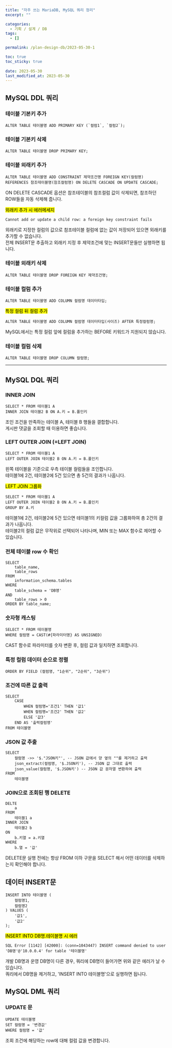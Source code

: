```yaml
---
title: "자주 쓰는 MariaDB, MySQL 쿼리 정리"
excerpt: ""

categories:
  - 기획 / 설계 / DB
tags:
  - []

permalink: /plan-design-db/2023-05-30-1

toc: true
toc_sticky: true
 
date: 2023-05-30
last_modified_at: 2023-05-30
---
```


## MySQL DDL 쿼리

### 테이블 기본키 추가
```
ALTER TABLE 테이블명 ADD PRIMARY KEY (`컬럼1`, `컬럼2`);
```

### 테이블 기본키 삭제
```
ALTER TABLE 테이블명 DROP PRIMARY KEY;
```

### 테이블 외래키 추가
```
ALTER TABLE 테이블명 ADD CONSTRAINT 제약조건명 FOREIGN KEY(컬럼명) REFERENCES 참조테이블명(참조컬럼명) ON DELETE CASCADE ON UPDATE CASCADE;
```
ON DELETE CASCADE 옵션은 참조테이블의 참조컬럼 값이 삭제되면, 참조하던 ROW들을 자동 삭제해 줍니다.

<mark>외래키 추가 시 에러메세지</mark>
```
Cannot add or update a child row: a foreign key constraint fails
```
외래키로 지정한 컬럼의 값으로 참조테이블 컬럼에 없는 값이 저장되어 있으면 외래키를 추가할 수 없습니다.  
전체 INSERT문 추출하고 외래키 지정 후 제약조건에 맞는 INSERT문들만 실행하면 됩니다.

### 테이블 외래키 삭제
```
ALTER TABLE 테이블명 DROP FOREIGN KEY 제약조건명;
```

### 테이블 컬럼 추가
```
ALTER TABLE 테이블명 ADD COLUMN 컬럼명 데이터타입;
```

<mark>특정 컬럼 뒤 컬럼 추가</mark>
```
ALTER TABLE 테이블명 ADD COLUMN 컬럼명 데이터타입(사이즈) AFTER 특정컬럼명;
```
MySQL에서는 특정 컬럼 앞에 컬럼을 추가하는 BEFORE 키워드가 지원되지 않습니다.

### 테이블 컬럼 삭제
```
ALTER TABLE 테이블명 DROP COLUMN 컬럼명;
```

---

## MySQL DQL 쿼리

### INNER JOIN
```
SELECT * FROM 테이블1 A
INNER JOIN 테이블2 B ON A.키 = B.폴인키
```
조인 조건을 만족하는 테이블 A, 테이블 B 행들을 결합합니다.  
게시판 댓글을 조회할 때 이용하면 좋습니다.

### LEFT OUTER JOIN (=LEFT JOIN)
```
SELECT * FROM 테이블1 A
LEFT OUTER JOIN 테이블2 B ON A.키 = B.폴인키
```
왼쪽 테이블을 기준으로 우측 테이블 컬럼들을 조인합니다.  
테이블1에 2건, 테이블2에 5건 있으면 총 5건의 결과가 나옵니다.

<mark>LEFT JOIN 그룹화</mark>
```
SELECT * FROM 테이블1 A
LEFT OUTER JOIN 테이블2 B ON A.키 = B.폴인키
GROUP BY A.키
```
테이블1에 2건, 테이블2에 5건 있으면 테이블1의 키컬럼 값을 그룹화하여 총 2건의 결과가 나옵니다.  
테이블2의 컬럼 값은 무작위로 선택되어 나타나며, MIN 또는 MAX 함수로 제어할 수 있습니다.

### 전체 테이블 row 수 확인
```
SELECT 
	table_name, 
	table_rows
FROM
	information_schema.tables
WHERE
	table_schema = 'DB명'
AND
	table_rows > 0
ORDER BY table_name;
```

### 숫자형 캐스팅
```
SELECT * FROM 테이블명
WHERE 컬럼명 = CAST(#{파라미터명} AS UNSIGNED)
```
CAST 함수로 파라미터를 숫자 변환 후, 컬럼 값과 일치하면 조회합니다.

### 특정 컬럼 데이터 순으로 정렬
```
ORDER BY FIELD (컬럼명, "1순위", "2순위", "3순위")
```

### 조건에 따른 값 출력
```
SELECT
	CASE
		WHEN 컬럼명='조건1' THEN '값1'
		WHEN 컬럼명='조건2' THEN '값2'
		ELSE '값3'
	END AS '출력컬럼명'
FROM 테이블명
```

### JSON 값 추출
```
SELECT
	컬럼명 ->> '$."JSON키"', -- JSON 값에서 양 옆의 ""를 제거하고 출력
	json_extract(컬럼명, '$.JSON키'), -- JSON 값 그대로 출력
	json_value(컬럼명, '$.JSON키') -- JSON 값 문자열 변환하여 출력
FROM
	테이블명
```

### JOIN으로 조회된 행 DELETE
```
DELTE    
	a
FROM
	테이블1 a
INNER JOIN
	테이블2 b
ON
	b.키열 = a.키열
WHERE
	b.열 = '값'
```
DELETE문 실행 전에는 항상 FROM 이하 구문을 SELECT 해서 어떤 데이터를 삭제하는지 확인해야 합니다.

## 데이터 INSERT문
```
INSERT INTO 테이블명 (
	컬럼명1,
	컬럼명2
) VALUES (
	'값1',
	'값2'
);
```

<mark>INSERT INTO DB명.테이블명 시 에러</mark>
```
SQL Error [1142] [42000]: (conn=1043447) INSERT command denied to user 'DB명'@'10.0.0.4' for table '테이블명'
```
개발 DB명과 운영 DB명이 다른 경우, 쿼리에 DB명이 들어가면 위와 같은 에러가 날 수 있습니다.  
쿼리에서 DB명을 제거하고, 'INSERT INTO 테이블명'으로 실행하면 됩니다.

## MySQL DML 쿼리

### UPDATE 문
```
UPDATE 테이블명
SET 컬럼명 = '변경값'
WHERE 컬럼명 = '값'
```
조회 조건에 해당하는 row에 대해 컬럼 값을 변경합니다.
